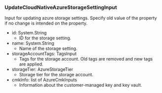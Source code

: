 ### UpdateCloudNativeAzureStorageSettingInput
Input for updating azure storage settings. Specify old value of the property if no change is intended on the property.

- id: System.String
  - ID for the storage setting.
- name: System.String
  - Name of the storage setting.
- storageAccountTags: TagsInput
  - Tags for the storage account. Old tags are removed and new tags are applied.
- storageTier: AzureStorageTier
  - Storage tier for the storage account.
- cmkInfo: list of AzureCmkInputs
  - Information about the customer-managed key and key vault.
